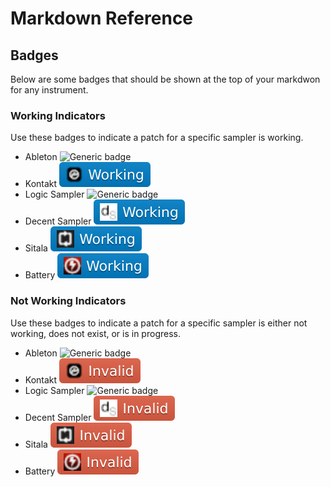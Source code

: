 # Markdown Reference

## Badges
Below are some badges that should be shown at the top of your markdwon for any instrument.
### Working Indicators
Use these badges to indicate a patch for a specific sampler is working.
* Ableton ![Generic badge](https://img.shields.io/badge/-Working-blue?logo=abletonlive)
* Kontakt ![Generic badge](img/samplers/Kontakt-Working-Blue.svg)
* Logic Sampler ![Generic badge](https://img.shields.io/badge/-Working-blue?logo=apple)
* Decent Sampler ![Generic badge](img/samplers/DS-Working-Blue.svg)
* Sitala ![Generic badge](img/samplers/Sitala-Working-Blue.svg)
* Battery ![Generic badge](img/samplers/Battery-Working-Blue.svg)
### Not Working Indicators
Use these badges to indicate a patch for a specific sampler is either not working, does not exist, or is in progress.
* Ableton ![Generic badge](https://img.shields.io/badge/-Invalid-red?logo=abletonlive)
* Kontakt ![Generic badge](img/samplers/Kontakt-Invalid-Red.svg)
* Logic Sampler ![Generic badge](https://img.shields.io/badge/-Invalid-red?logo=apple)
* Decent Sampler ![Generic badge](img/samplers/DS-Invalid-Red.svg)
* Sitala ![Generic badge](img/samplers/Sitala-Invalid-Red.svg)
* Battery ![Generic badge](img/samplers/Battery-Invalid-Red.svg)
